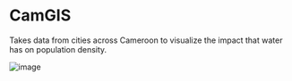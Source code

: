 # CamGIS

Takes data from cities across Cameroon to visualize the impact that water has on population density.

![image](https://github.com/Tristkick1234/CamGIS/assets/40550566/9f45c2e6-373e-4c34-aae4-dc2bedd36246)

